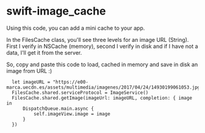 # swift-image_cache

Using this code, you can add a mini cache to your app.

In the FilesCache class, you'll see three levels for an image URL (String). First I verify in NSCache (memory), second I verify in disk and if I have not a data, I'll get it from the server.

So, copy and paste this code to load, cached in memory and save in disk an image from URL :)

```
  let imageURL = "https://e00-marca.uecdn.es/assets/multimedia/imagenes/2017/04/24/14930199061053.jpg"
  FilesCache.shared.serviceProtocol = ImageService()
  FilesCache.shared.getImage(imageUrl: imageURL, completion: { image in
      DispatchQueue.main.async {
          self.imageView.image = image
      }
  })
```
